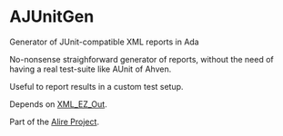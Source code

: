 # AJUnitGen

Generator of JUnit-compatible XML reports in Ada

No-nonsense straighforward generator of reports, without the need of having a real test-suite like AUnit of Ahven.

Useful to report results in a custom test setup.

Depends on [XML_EZ_Out](https://github.com/alire-project/xmlezout).

Part of the [Alire Project](https://github.com/alire-project/).
